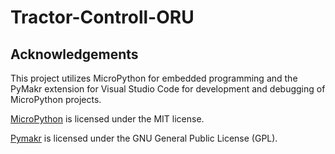 # Tractor-Controll-ORU

## Acknowledgements

This project utilizes MicroPython for embedded programming and the PyMakr extension for Visual Studio Code for development and debugging of MicroPython projects.

[MicroPython](https://docs.micropython.org/en/latest/license.html) is licensed under the MIT license.

[Pymakr](https://marketplace.visualstudio.com/items/pycom.Pymakr/license) is licensed under the GNU General Public License (GPL).
